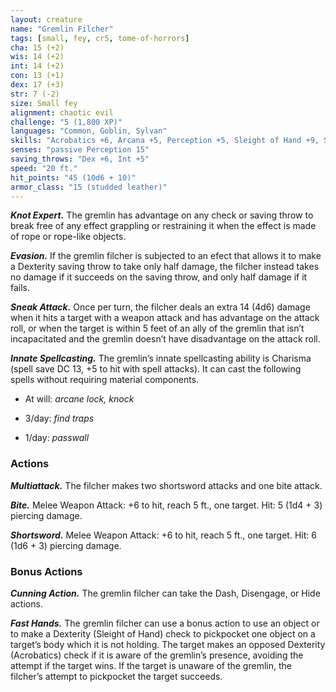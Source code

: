 ```yaml
---
layout: creature
name: "Gremlin Filcher"
tags: [small, fey, cr5, tome-of-horrors]
cha: 15 (+2)
wis: 14 (+2)
int: 14 (+2)
con: 13 (+1)
dex: 17 (+3)
str: 7 (-2)
size: Small fey
alignment: chaotic evil
challenge: "5 (1,800 XP)"
languages: "Common, Goblin, Sylvan"
skills: "Acrobatics +6, Arcana +5, Perception +5, Sleight of Hand +9, Stealth +9"
senses: "passive Perception 15"
saving_throws: "Dex +6, Int +5"
speed: "20 ft."
hit_points: "45 (10d6 + 10)"
armor_class: "15 (studded leather)"
---
```


***Knot Expert.*** The gremlin has advantage on any check or saving throw
to break free of any effect grappling or restraining it when the effect is
made of rope or rope-like objects.

***Evasion.*** If the gremlin filcher is subjected to an efect that allows it to make
a Dexterity saving throw to take only half damage, the filcher instead takes no
damage if it succeeds on the saving throw, and only half damage if it fails.

***Sneak Attack.*** Once per turn, the filcher deals an extra 14 (4d6) damage
when it hits a target with a weapon attack and has advantage on the attack
roll, or when the target is within 5 feet of an ally of the gremlin that isn’t
incapacitated and the gremlin doesn’t have disadvantage on the attack roll.

***Innate Spellcasting.*** The gremlin’s innate spellcasting ability is
Charisma (spell save DC 13, +5 to hit with spell attacks). It can cast the
following spells without requiring material components.

* At will: <i>arcane lock, knock</i>

* 3/day: <i>find traps</i>

* 1/day: <i>passwall</i>

### Actions

***Multiattack.*** The filcher makes two shortsword attacks and one bite attack.

***Bite.*** Melee Weapon Attack: +6 to hit, reach 5 ft., one target. Hit: 5 (1d4 + 3) piercing damage.

***Shortsword.*** Melee Weapon Attack: +6 to hit, reach 5 ft., one target. Hit: 6 (1d6 + 3) piercing damage.

### Bonus Actions

***Cunning Action.*** The gremlin filcher can take the Dash, Disengage, or
Hide actions.

***Fast Hands.*** The gremlin filcher can use a bonus action to use an object
or to make a Dexterity (Sleight of Hand) check to pickpocket one object
on a target’s body which it is not holding. The target makes an opposed
Dexterity (Acrobatics) check if it is aware of the gremlin’s presence,
avoiding the attempt if the target wins. If the target is unaware of the
gremlin, the filcher’s attempt to pickpocket the target succeeds.

